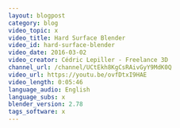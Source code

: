 ```yaml
---
layout: blogpost
category: blog
video_topic: x
video_title: Hard Surface Blender
video_id: hard-surface-blender
video_date: 2016-03-02
video_creator: Cédric Lepiller - Freelance 3D
channel_url: /channel/UCtEkh8KgCsRAivGyY9MdK0Q
video_url: https://youtu.be/ovfDtxI9HAE
video_length: 0:05:46
language_audio: English
language_subs: x
blender_version: 2.78
tags_software: x
---
```

